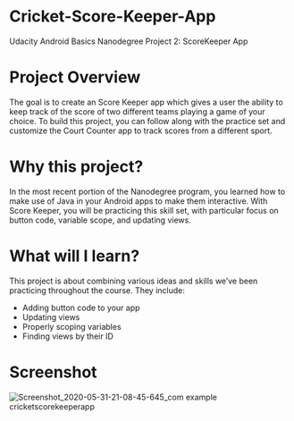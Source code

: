 # Cricket-Score-Keeper-App
Udacity Android Basics Nanodegree Project 2: ScoreKeeper App
# Project Overview
The goal is to create an Score Keeper app which gives a user the ability to keep track of the score of two different teams playing a game of your choice. To build this project, you can follow along with the practice set and customize the Court Counter app to track scores from a different sport.
# Why this project? 
 In the most recent portion of the Nanodegree program, you learned how to make use of Java in your Android apps to make them interactive. With Score Keeper, you will be practicing this skill set, with particular focus on button code, variable scope, and updating views.
# What will I learn? 
This project is about combining various ideas and skills we’ve been practicing throughout the course. They include:

 - Adding button code to your app
 - Updating views
 - Properly scoping variables
 - Finding views by their ID
# Screenshot
 ![Screenshot_2020-05-31-21-08-45-645_com example cricketscorekeeperapp](https://user-images.githubusercontent.com/65824232/83356344-4280c500-a383-11ea-8abd-470fd9cc1724.jpg)
